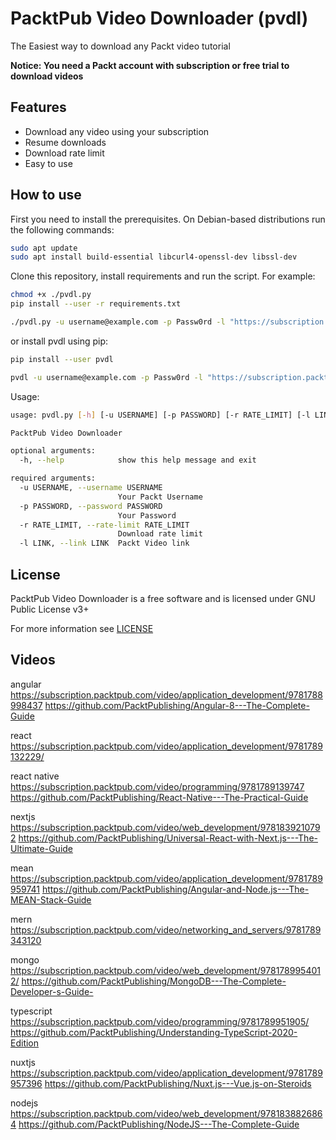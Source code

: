 # PacktPub Video Downloader (pvdl)

The Easiest way to download any Packt video tutorial

**Notice: You need a Packt account with subscription or free trial to download videos**

## Features

* Download any video using your subscription
* Resume downloads
* Download rate limit
* Easy to use

## How to use

First you need to install the prerequisites. On Debian-based distributions run the following commands:

```bash
sudo apt update
sudo apt install build-essential libcurl4-openssl-dev libssl-dev
```

Clone this repository, install requirements and run the script. For example:

```bash
chmod +x ./pvdl.py
pip install --user -r requirements.txt

./pvdl.py -u username@example.com -p Passw0rd -l "https://subscription.packtpub.com/video/programming/9781788834995"
```

or install pvdl using pip:

```bash
pip install --user pvdl

pvdl -u username@example.com -p Passw0rd -l "https://subscription.packtpub.com/video/programming/9781788834995"
```

Usage:

```bash
usage: pvdl.py [-h] [-u USERNAME] [-p PASSWORD] [-r RATE_LIMIT] [-l LINK]

PacktPub Video Downloader

optional arguments:
  -h, --help            show this help message and exit

required arguments:
  -u USERNAME, --username USERNAME
                        Your Packt Username
  -p PASSWORD, --password PASSWORD
                        Your Password
  -r RATE_LIMIT, --rate-limit RATE_LIMIT
                        Download rate limit
  -l LINK, --link LINK  Packt Video link

```

## License

PacktPub Video Downloader is a free software and is licensed under GNU Public License v3+

For more information see [LICENSE](LICENSE)


## Videos

angular
https://subscription.packtpub.com/video/application_development/9781788998437
https://github.com/PacktPublishing/Angular-8---The-Complete-Guide

react
https://subscription.packtpub.com/video/application_development/9781789132229/

react native
https://subscription.packtpub.com/video/programming/9781789139747
https://github.com/PacktPublishing/React-Native---The-Practical-Guide

nextjs
https://subscription.packtpub.com/video/web_development/9781839210792
https://github.com/PacktPublishing/Universal-React-with-Next.js---The-Ultimate-Guide

mean
https://subscription.packtpub.com/video/application_development/9781789959741
https://github.com/PacktPublishing/Angular-and-Node.js---The-MEAN-Stack-Guide

mern
https://subscription.packtpub.com/video/networking_and_servers/9781789343120

mongo
https://subscription.packtpub.com/video/web_development/9781789954012/
https://github.com/PacktPublishing/MongoDB---The-Complete-Developer-s-Guide-

typescript
https://subscription.packtpub.com/video/programming/9781789951905/
https://github.com/PacktPublishing/Understanding-TypeScript-2020-Edition

nuxtjs
https://subscription.packtpub.com/video/application_development/9781789957396
https://github.com/PacktPublishing/Nuxt.js---Vue.js-on-Steroids

nodejs
https://subscription.packtpub.com/video/web_development/9781838826864
https://github.com/PacktPublishing/NodeJS---The-Complete-Guide
